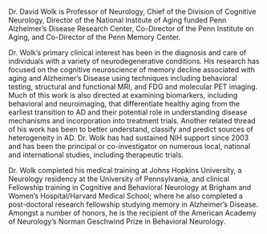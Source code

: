 Dr. David Wolk is Professor of Neurology, Chief of the Division of Cognitive Neurology, Director of the National Institute of Aging funded Penn Alzheimer’s Disease Research Center, Co-Director of the Penn Institute on Aging, and Co-Director of the Penn Memory Center. 

Dr. Wolk’s primary clinical interest has been in the diagnosis and care of individuals with a variety of neurodegenerative conditions.  His research has focused on the cognitive neuroscience of memory decline associated with aging and Alzheimer’s Disease using techniques including behavioral testing, structural and functional MRI, and FDG and molecular PET imaging. Much of this work is also directed at examining biomarkers, including behavioral and neuroimaging, that differentiate healthy aging from the earliest transition to AD and their potential role in understanding disease mechanisms and incorporation into treatment trials. Another related thread of his work has been to better understand, classify and predict sources of heterogeneity in AD.  Dr. Wolk has had sustained NIH support since 2003 and has been the principal or co-investigator on numerous local, national and international studies, including therapeutic trials. 

Dr. Wolk completed his medical training at Johns Hopkins University, a Neurology residency at the University of Pennsylvania, and clinical Fellowship training in Cognitive and Behavioral Neurology at Brigham and Women’s Hospital/Harvard Medical School; where he also completed a post-doctoral research fellowship studying memory in Alzheimer’s Disease. Amongst a number of honors, he is the recipient of the American Academy of Neurology’s Norman Geschwind Prize in Behavioral Neurology.

